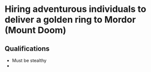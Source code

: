 # Hiring adventurous individuals to deliver a golden ring to Mordor (Mount Doom) #

## Qualifications ##
- Must be stealthy
- 

